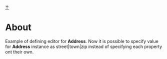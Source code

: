 [&#8593;](../README.md)


# About
Example of defining editor for __Address__.
 Now it is possible to specify value for __Address__ instance as street|town|zip instead of specifying each property
  ont their own.
